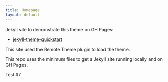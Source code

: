```yaml
---
title: Homepage
layout: default
---
```


Jekyll site to demonstrate this theme on GH Pages:

- [jekyll-theme-quickstart](https://github.com/MichaelCurrin/jekyll-theme-quickstart)

This site used the Remote Theme plugin to load the theme.

This repo uses the minimum files to get a Jekyll site running locally and on GH Pages.

Test #7
